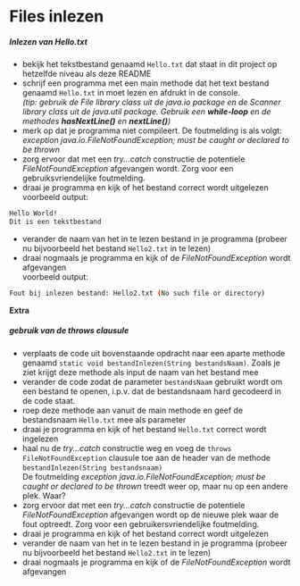 # Files inlezen

##### Inlezen van Hello.txt
- bekijk het tekstbestand genaamd ```Hello.txt``` dat staat in dit project op hetzelfde niveau als deze README
- schrijf een programma met een main methode dat het text bestand genaamd ```Hello.txt``` in moet lezen en afdrukt in de console.  
  *(tip: gebruik de File library class uit de java.io package en de Scanner library class uit de java.util package. Gebruik een **while-loop** en de methodes **hasNextLine()** en **nextLine()**)* 
- merk op dat je programma niet compileert. De foutmelding is als volgt: *exception java.io.FileNotFoundException; must be caught or declared to be thrown*
- zorg ervoor dat met een *try...catch* constructie de potentiele *FileNotFoundException* afgevangen wordt. Zorg voor een gebruiksvriendelijke foutmelding.
- draai je programma en kijk of het bestand correct wordt uitgelezen  
voorbeeld output:
```bash
Hello World!
Dit is een tekstbestand
```
- verander de naam van het in te lezen bestand in je programma (probeer nu bijvoorbeeld het bestand ```Hello2.txt``` in te lezen)
- draai nogmaals je programma en kijk of de *FileNotFoundException* wordt afgevangen  
voorbeeld output:
```bash
Fout bij inlezen bestand: Hello2.txt (No such file or directory)
``` 

**Extra**
##### gebruik van de throws clausule
- verplaats de code uit bovenstaande opdracht naar een aparte methode genaamd ```static void bestandInlezen(String bestandsNaam)```. Zoals je ziet krijgt deze methode als input de naam van het bestand mee
- verander de code zodat de parameter ```bestandsNaam``` gebruikt wordt om een bestand te openen, i.p.v. dat de bestandsnaam hard gecodeerd in de code staat.
- roep deze methode aan vanuit de main methode en geef de bestandsnaam ```Hello.txt``` mee als parameter 
- draai je programma en kijk of het bestand ```Hello.txt``` correct wordt ingelezen 
- haal nu de *try...catch* constructie weg en voeg de ```throws FileNotFoundException``` clausule toe aan de header van de methode ```bestandInlezen(String bestandsnaam)```  
  De foutmelding *exception java.io.FileNotFoundException; must be caught or declared to be thrown* treedt weer op, maar nu op een andere plek. Waar?
- zorg ervoor dat met een *try...catch* constructie de potentiele *FileNotFoundException* afgevangen wordt op de nieuwe plek waar de fout optreedt. Zorg voor een gebruikersvriendelijke foutmelding.  
- draai je programma en kijk of het bestand correct wordt uitgelezen  
- verander de naam van het in te lezen bestand in je programma (probeer nu bijvoorbeeld het bestand ```Hello2.txt``` in te lezen)
- draai nogmaals je programma en kijk of de *FileNotFoundException* wordt afgevangen 